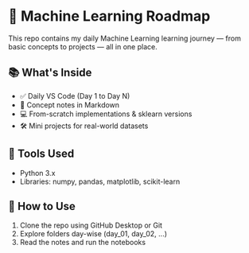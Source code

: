# 🧠 Machine Learning Roadmap

This repo contains my daily Machine Learning learning journey — from basic concepts to projects — all in one place.

## 📚 What's Inside

- ✅ Daily VS Code (Day 1 to Day N)
- 📖 Concept notes in Markdown
- 💻 From-scratch implementations & sklearn versions
- 🛠️ Mini projects for real-world datasets

## 🔧 Tools Used

- Python 3.x
- Libraries: numpy, pandas, matplotlib, scikit-learn

## 🚀 How to Use

1. Clone the repo using GitHub Desktop or Git
2. Explore folders day-wise (day_01, day_02, ...)
3. Read the notes and run the notebooks

